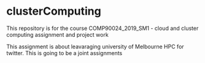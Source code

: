 # clusterComputing
This repository is for the course COMP90024_2019_SM1 - cloud and cluster computing assignment and project work

This assignment is about leavaraging university of Melbourne HPC for twitter. This is going to be a joint assignments
